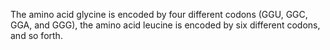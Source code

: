 The amino acid glycine is encoded by four different codons (GGU, GGC, GGA, and GGG), the amino acid leucine is encoded by six different codons, and so forth.
